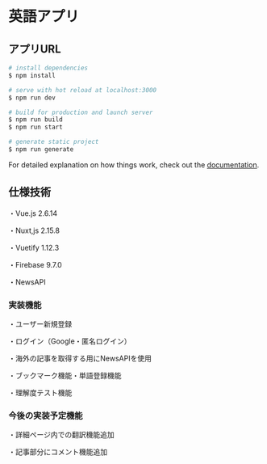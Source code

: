 # 英語アプリ

## アプリURL

```bash
# install dependencies
$ npm install

# serve with hot reload at localhost:3000
$ npm run dev

# build for production and launch server
$ npm run build
$ npm run start

# generate static project
$ npm run generate
```

For detailed explanation on how things work, check out the [documentation](https://nuxtjs.org).

## 仕様技術

  ・Vue.js 2.6.14
  
  ・Nuxt,js 2.15.8
  
  ・Vuetify 1.12.3
  
  ・Firebase 9.7.0
  
  ・NewsAPI

### 実装機能
・ユーザー新規登録

・ログイン（Google・匿名ログイン）

・海外の記事を取得する用にNewsAPIを使用

・ブックマーク機能・単語登録機能

・理解度テスト機能

### 今後の実装予定機能

・詳細ページ内での翻訳機能追加

・記事部分にコメント機能追加


